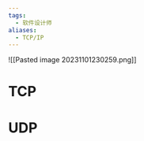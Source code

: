 ```yaml
---
tags:
  - 软件设计师
aliases:
  - TCP/IP
---
```

![[Pasted image 20231101230259.png]]


# TCP




# UDP

